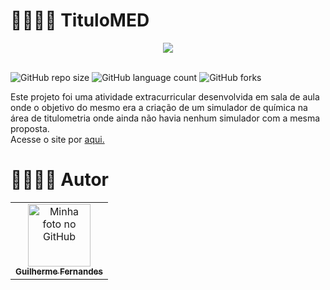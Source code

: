 # 👨‍🔬🔬🧫 TituloMED

  <div align="center">
  <img src="https://static.todamateria.com.br/upload/ez/gi/ezgifcomgifmaker.gif"/>
  </div>
<br>

![GitHub repo size](https://img.shields.io/github/repo-size/cguifernandes/TituloMED?style=for-the-badge)
![GitHub language count](https://img.shields.io/github/languages/count/cguifernandes/TituloMED?style=for-the-badge)
![GitHub forks](https://img.shields.io/github/forks/cguifernandes/TituloMED?style=for-the-badge)

Este projeto foi uma atividade extracurricular desenvolvida em sala de aula onde o objetivo do mesmo era a criação de um simulador de química na área de titulometria onde ainda não havia nenhum simulador com a mesma proposta.<br>
Acesse o site por <a href="https://cguifernandes.github.io/TituloMED/">aqui.</a>

# 👩‍👩‍👧‍👦 Autor
<table>
  <tr>
    <td align="center">
      <a href="https://github.com/cguifernandes">
        <img src="https://avatars.githubusercontent.com/u/88489337?s=400&u=a2bec996eaf90a1f34fc0ab909f54df0ab065659&v=4" width="100px;" alt="Minha foto no GitHub"/><br>
        <sub>
          <b>Guilherme Fernandes</b>
        </sub>
      </a>
    </td>
  </tr>
</table>


